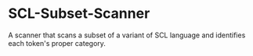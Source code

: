 # SCL-Subset-Scanner
A scanner that scans a subset of a variant of SCL language and identifies each token's proper category.
